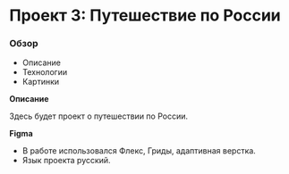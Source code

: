 # Проект 3: Путешествие по России

### Обзор
* Описание
* Технологии 
* Картинки

**Описание**

Здесь будет проект о путешествии по России.


**Figma**
 * В работе использовался Флекс, Гриды, адаптивная верстка.
 * Язык проекта русский.



